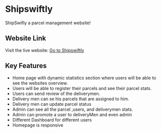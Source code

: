 # Shipswiftly

ShipSwifly a parcel management website!

## Website Link

Visit the live website: [Go to Shipswiftly](https://ship-swiftly-server-nu.vercel.app/)

## Key Features

- Home page with dynamic statistics section where users will be able to see the websites overview.
- Users will be able to register their parcels and see their parcel stats.
- Users can send review of the deliverymen.
- Delivery men can se his parcels that are assigned to him.
- Delivery men can update parcel status
- Admin can see all the parcel ,users, and deliverymen stats.
- Admin can promote a user to deliveryMen and even admin
- Different Dashboard for different users
- Homepage is responsive
